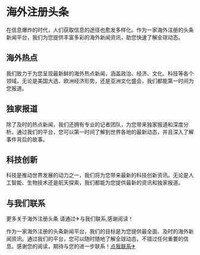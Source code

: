 # 海外注册头条

在信息爆炸的时代，人们获取信息的途径也愈发多样化。作为一家海外注册的头条新闻平台，我们为您提供丰富多彩的海外新闻资讯，助您快速了解全球动态。

## 海外热点

我们致力于为您呈现最新鲜的海外热点新闻，涵盖政治、经济、文化、科技等各个领域。无论是美国大选、欧洲经济形势，还是亚洲文化盛会，我们都能第一时间为您报道。

## 独家报道

除了及时的热点新闻，我们还拥有专业的记者团队，为您带来独家报道和深度分析。通过我们的平台，您可以第一时间了解到世界各地的最新动态，并且深入了解事件背后的故事。

## 科技创新

科技是推动世界发展的动力之一，我们将为您带来最新的科技创新资讯。无论是人工智能、生物技术还是航天探索，我们都能为您提供最新的资讯和独家报道。

## 与我们联系

更多关于海外注册头条 请通过✈与我们联系,感谢阅读！

作为一家海外注册的头条新闻平台，我们的目标是为您提供最全面、及时的海外新闻资讯。通过我们的平台，您可以随时随地了解全球动态，不错过任何重要的信息。感谢您的阅读，期待与您的进一步联系！[点我联系✈](https://ai.k02.cc)